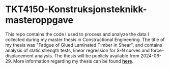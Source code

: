 # TKT4150-Konstruksjonsteknikk-masteroppgave

This repo contains the code I used to process and analyze the data I collected during my master thesis in Constructional Engineering. The title of my thesis was "Fatigue of Glued Laminated Timber in Shear", and contains analysis of static strength tests, linear regression for S-N curves and force-displacement analysis. The thesis will be publicly available from 2024-06-29. More information regarding my thesis can be found <a href="https://hdl.handle.net/11250/2826377"><strong>here</strong></a>.
